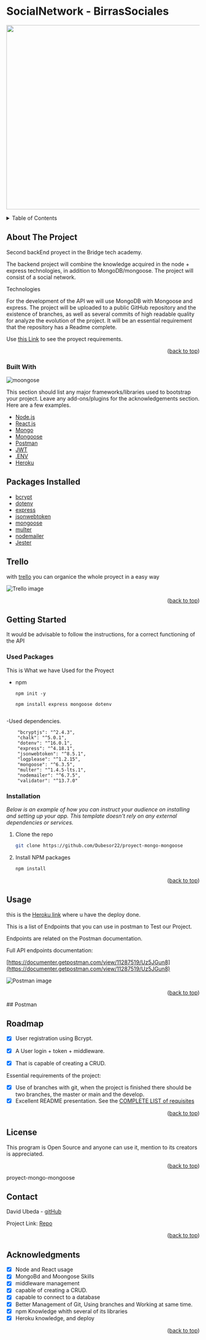 # SocialNetwork - BirrasSociales

<!-- PROJECT LOGO -->

<p align="center">
  <img width="640" height="480" src="https://mediashower.com/img/3F0DB446-334E-11E5-A30A-C9395910E613/bigstock-Beer-Flight-48979337.jpg">
</p>

<!-- TABLE OF CONTENTS -->
<details>
  <summary>Table of Contents</summary>
  <ol>
    <li>
      <a href="#about-the-project">About The Project</a>
      <ul>
        <li><a href="#built-with">Built With</a></li>
      </ul>
    </li>
    <li>
      <a href="#getting-started">Getting Started</a>
      <ul>
        <li><a href="#installation">Installation</a></li>
      </ul>
    </li>
    <li><a href="#usage">Usage</a></li>
    <li><a href="#roadmap">Roadmap</a></li>
    <li><a href="#license">License</a></li>
    <li><a href="#contact">Contact</a></li>
    <li><a href="#acknowledgments">Acknowledgments</a></li>
  </ol>
</details>

<!-- ABOUT THE PROJECT -->

## About The Project

Second backEnd proyect in the Bridge tech academy.

The backend project will combine the knowledge acquired in the
node + express technologies, in addition to MongoDB/mongoose.
The project will consist of a social network.

Technologies

For the development of the API we will use MongoDB with Mongoose and express.
The project will be uploaded to a public GitHub repository and the
existence of branches, as well as several commits of high readable quality for
analyze the evolution of the project.
It will be an essential requirement that the repository has a Readme
complete.


Use [this Link](https://docs.google.com/document/d/1Ls9hd-X-NSqukJ0G-VKlXq8PXSQ6wrAJCrXZtu69rMY/edit) to see the proyect requirements.

<p align="right">(<a href="#top">back to top</a>)</p>

### Built With

![moongose](https://thecodebarbarian.com/images/mongoose5.png)

This section should list any major frameworks/libraries used to bootstrap your project. Leave any add-ons/plugins for the acknowledgements section. Here are a few examples.

- [Node.js](https://node.org/)
- [React.js](https://reactjs.org/)
- [Mongo](https://www.mongodb.com/)
- [Mongoose](https://mongoosejs.com/)
- [Postman](https://www.postman.com/)
- [JWT](https://jwt.io//)
- [.ENV](https://dotenv.io//)
- [Heroku](https://id.heroku.com/)

## Packages Installed

* [bcrypt](https://www.npmjs.com/package/bcrypt)
* [dotenv](https://www.npmjs.com/package/dotenv)
* [express](https://www.npmjs.com/package/express)
* [jsonwebtoken](https://www.npmjs.com/package/jsonwebtoken)
* [mongoose](https://www.npmjs.com/package/mongoose)
* [multer](https://www.npmjs.com/package/multer)
* [nodemailer](https://www.npmjs.com/package/nodemailer)
* [Jester](https://www.npmjs.com/package/jester)


## Trello

with [trello](https://trello.com/b/GS70Xdtg/segundo-proyecto-backend) you can organice the whole proyect in a easy way

![Trello image](./assets/trello.jpg)





<p align="right">(<a href="#top">back to top</a>)</p>

<!-- GETTING STARTED -->

## Getting Started

It would be advisable to follow the instructions, for a correct functioning of the API

### Used Packages

This is What we have Used for the Proyect

- npm

  ```
  npm init -y

  npm install express mongoose dotenv


  ```

-Used dependencies.

```
    "bcryptjs": "^2.4.3",
    "chalk": "^5.0.1",
    "dotenv": "^16.0.1",
    "express": "^4.18.1",
    "jsonwebtoken": "^8.5.1",
    "logplease": "^1.2.15",
    "mongoose": "^6.3.5",
    "multer": "^1.4.5-lts.1",
    "nodemailer": "^6.7.5",
    "validator": "^13.7.0"

  ```


### Installation

_Below is an example of how you can instruct your audience on installing and setting up your app. This template doesn't rely on any external dependencies or services._

1. Clone the repo
   ```sh
   git clone https://github.com/Dubesor22/proyect-mongo-mongoose
   ```
2. Install NPM packages
   ```sh
   npm install
   ```

<p align="right">(<a href="#top">back to top</a>)</p>

<!-- USAGE EXAMPLES -->

## Usage

this is the [Heroku link](https://cervezas-sociales.herokuapp.com/) where u have the deploy done.

This is a list of Endpoints that you can use in postman to Test our Project.

Endpoints are related on the Postman documentation.

Full API endpoints documentation:

[https://documenter.getpostman.com/view/11287519/Uz5JGun8](https://documenter.getpostman.com/view/11287519/Uz5JGun8)

![Postman image](./assets/postmanImage.jpg)


<p align="right">(<a href="#top">back to top</a>)</p>
## Postman

<!-- ROADMAP -->

## Roadmap

- [x] User registration using Bcrypt.
- [x] A User login + token + middleware.
- [x] That is capable of creating a CRUD.


Essential requirements of the project:

- [x] Use of branches with git, when the project is finished there should be two branches, the master or main and the develop.
- [x] Excellent README presentation.
      See the [COMPLETE LIST of requisites](https://docs.google.com/document/d/1yey2fRgu8OkH0T2EUfP3Svixxq7geW1HmxxoOExK6Go/edit#)

<p align="right">(<a href="#top">back to top</a>)</p>

<!-- LICENSE -->

## License

This program is Open Source and anyone can use it, mention to its creators is appreciated.

<p align="right">(<a href="#top">back to top</a>)</p>

<!-- CONTACT -->
proyect-mongo-mongoose
## Contact

David Ubeda - [gitHub](https://github.com/dubesor22)

Project Link: [Repo](https://github.com/dubesor22/proyect-mongo-mongoose)

<p align="right">(<a href="#top">back to top</a>)</p>

<!-- ACKNOWLEDGMENTS -->

## Acknowledgments

- [x] Node and React usage
- [x] MongoBd and Moongose Skills
- [x] middleware management
- [x] capable of creating a CRUD.
- [x] capable to connect to a database
- [x] Better Management of Git, Using branches and Working at same time.
- [x] npm Knowledge whith several of its libraries
- [x] Heroku knowledge, and deploy

<p align="right">(<a href="#top">back to top</a>)</p>

<!-- MARKDOWN LINKS & IMAGES -->
<!-- https://www.markdownguide.org/basic-syntax/#reference-style-links -->

[contributors-shield]: https://img.shields.io/github/contributors/othneildrew/Best-README-Template.svg?style=for-the-badge
[contributors-url]: https://github.com/othneildrew/Best-README-Template/graphs/contributors
[forks-shield]: https://img.shields.io/github/forks/othneildrew/Best-README-Template.svg?style=for-the-badge
[forks-url]: https://github.com/othneildrew/Best-README-Template/network/members
[stars-shield]: https://img.shields.io/github/stars/othneildrew/Best-README-Template.svg?style=for-the-badge
[stars-url]: https://github.com/othneildrew/Best-README-Template/stargazers
[issues-shield]: https://img.shields.io/github/issues/othneildrew/Best-README-Template.svg?style=for-the-badge
[issues-url]: https://github.com/othneildrew/Best-README-Template/issues
[license-shield]: https://img.shields.io/github/license/othneildrew/Best-README-Template.svg?style=for-the-badge
[license-url]: https://github.com/othneildrew/Best-README-Template/blob/master/LICENSE.txt
[linkedin-shield]: https://img.shields.io/badge/-LinkedIn-black.svg?style=for-the-badge&logo=linkedin&colorB=555
[linkedin-url]: https://linkedin.com/in/othneildrew
[product-screenshot]: images/screenshot.png
